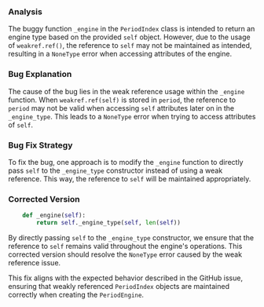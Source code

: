 ### Analysis
The buggy function `_engine` in the `PeriodIndex` class is intended to return an engine type based on the provided `self` object. However, due to the usage of `weakref.ref()`, the reference to `self` may not be maintained as intended, resulting in a `NoneType` error when accessing attributes of the engine.

### Bug Explanation
The cause of the bug lies in the weak reference usage within the `_engine` function. When `weakref.ref(self)` is stored in `period`, the reference to `period` may not be valid when accessing `self` attributes later on in the `_engine_type`. This leads to a `NoneType` error when trying to access attributes of `self`.

### Bug Fix Strategy
To fix the bug, one approach is to modify the `_engine` function to directly pass `self` to the `_engine_type` constructor instead of using a weak reference. This way, the reference to `self` will be maintained appropriately.

### Corrected Version
```python
    def _engine(self):
        return self._engine_type(self, len(self))
```

By directly passing `self` to the `_engine_type` constructor, we ensure that the reference to `self` remains valid throughout the engine's operations. This corrected version should resolve the `NoneType` error caused by the weak reference issue.

This fix aligns with the expected behavior described in the GitHub issue, ensuring that weakly referenced `PeriodIndex` objects are maintained correctly when creating the `PeriodEngine`.